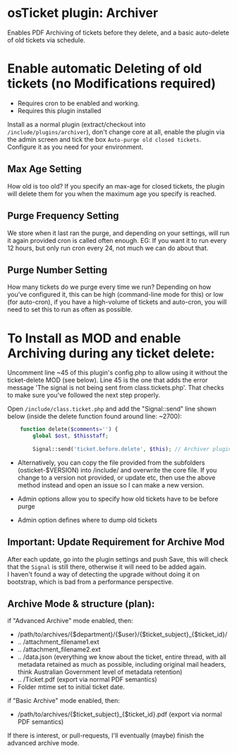 # osTicket plugin: Archiver

Enables PDF Archiving of tickets before they delete, and a basic auto-delete of old tickets via schedule.

# Enable automatic Deleting of old tickets (no Modifications required)
-  Requires cron to be enabled and working.
-  Requires this plugin installed

Install as a normal plugin (extract/checkout into `/include/plugins/archiver`), don't change core at all, enable the plugin via the admin screen and tick the box ```Auto-purge old closed tickets```. Configure it as you need for your environment.

## Max Age Setting
How old is too old? If you specify an max-age for closed tickets, the plugin will delete them for you when the maximum age you specify is reached.

## Purge Frequency Setting
We store when it last ran the purge, and depending on your settings, will run it again provided cron is called often enough. EG: If you want it to run every 12 hours, but only run cron every 24, not much we can do about that.

## Purge Number Setting
How many tickets do we purge every time we run? Depending on how you've configured it, this can be high (command-line mode for this) or low (for auto-cron), if you have a high-volume of tickets and auto-cron, you will need to set this to run as often as possible.



# To Install as MOD and enable Archiving during any ticket delete:
Uncomment line ~45 of this plugin's config.php to allow using it without the ticket-delete MOD (see below). Line 45 is the one that adds the error message 'The signal is not being sent from class.tickets.php'. That checks to make sure you've followed the next step properly.

Open `/include/class.ticket.php` and add the "Signal::send" line shown below (inside the delete function found around line: ~2700):

```php
    function delete($comments='') {
        global $ost, $thisstaff;
        
        Signal::send('ticket.before.delete', $this); // Archiver plugin: Added to archive tickets before deleting them.
```
- Alternatively, you can copy the file provided from the subfolders (osticket-$VERSION) into /include/ and overwrite the core file. If you change to a version not provided, or update etc, then use the above method instead and open an issue so I can make a new version.

- Admin options allow you to specify how old tickets have to be before purge 
- Admin option defines where to dump old tickets

## Important: Update Requirement for Archive Mod
After each update, go into the plugin settings and push Save, this will check that the `Signal` is still there, otherwise it will need to be added again.  
I haven't found a way of detecting the upgrade without doing it on bootstrap, which is bad from a performance perspective. 

## Archive Mode & structure (plan):

if "Advanced Archive" mode enabled, then:
- /path/to/archives/{$department}/{$user}/{$ticket_subject}_{$ticket_id}/
- .. /attachment_filename1.ext
- .. /attachment_filename2.ext
- .. /data.json (everything we know about the ticket, entire thread, with all metadata retained as much as possible, including original mail headers, think Australian Government level of metadata retention)
- .. /Ticket.pdf (export via normal PDF semantics)
- Folder mtime set to initial ticket date. 

if "Basic Archive" mode enabled, then:
- /path/to/archives/{$ticket_subject}_{$ticket_id}.pdf (export via normal PDF semantics)

If there is interest, or pull-requests, I'll eventually (maybe) finish the advanced archive mode.
